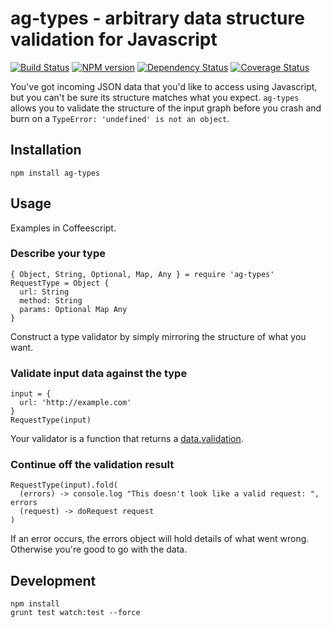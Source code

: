 ag-types - arbitrary data structure validation for Javascript
========

[![Build Status](http://img.shields.io/travis/AppGyver/ag-types/master.svg)](https://travis-ci.org/AppGyver/ag-types)
[![NPM version](http://img.shields.io/npm/v/ag-types.svg)](https://www.npmjs.org/package/ag-types)
[![Dependency Status](http://img.shields.io/david/AppGyver/ag-types.svg)](https://david-dm.org/AppGyver/ag-types)
[![Coverage Status](https://img.shields.io/coveralls/AppGyver/ag-types.svg)](https://coveralls.io/r/AppGyver/ag-types)

You've got incoming JSON data that you'd like to access using Javascript, but you can't be sure its structure matches what you expect. `ag-types` allows you to validate the structure of the input graph before you crash and burn on a `TypeError: 'undefined' is not an object`.


## Installation

    npm install ag-types


## Usage

Examples in Coffeescript.


### Describe your type

    { Object, String, Optional, Map, Any } = require 'ag-types'
    RequestType = Object {
      url: String
      method: String
      params: Optional Map Any
    }

Construct a type validator by simply mirroring the structure of what you want.


### Validate input data against the type

    input = {
      url: 'http://example.com'
    }
    RequestType(input)

Your validator is a function that returns a [data.validation](https://github.com/folktale/data.validation).


### Continue off the validation result

    RequestType(input).fold(
      (errors) -> console.log "This doesn't look like a valid request: ", errors
      (request) -> doRequest request
    )

If an error occurs, the errors object will hold details of what went wrong. Otherwise you're good to go with the data.


## Development

    npm install
    grunt test watch:test --force

